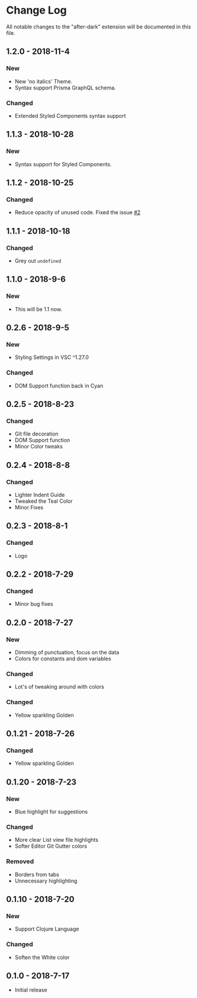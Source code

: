 # Change Log

All notable changes to the "after-dark" extension will be documented in this file.

## **1.2.0** - 2018-11-4

### New

- New 'no italics' Theme.
- Syntax support Prisma GraphQL schema.

### Changed

- Extended Styled Components syntax support

## **1.1.3** - 2018-10-28

### New

- Syntax support for Styled Components.

## **1.1.2** - 2018-10-25

### Changed

- Reduce opacity of unused code. Fixed the issue [#2](https://github.com/sssmi/after-dark/issues/2)

## **1.1.1** - 2018-10-18

### Changed

- Grey out `undefined`

## **1.1.0** - 2018-9-6

### New

- This will be 1.1 now.

## **0.2.6** - 2018-9-5

### New

- Styling Settings in VSC ^1.27.0

### Changed

- DOM Support function back in Cyan

## **0.2.5** - 2018-8-23

### Changed

- Git file decoration
- DOM Support function
- Minor Color tweaks

## **0.2.4** - 2018-8-8

### Changed

- Lighter Indent Guide
- Tweaked the Teal Color
- Minor Fixes

## **0.2.3** - 2018-8-1

### Changed

- Logo

## **0.2.2** - 2018-7-29

### Changed

- Minor bug fixes

## **0.2.0** - 2018-7-27

### New

- Dimming of punctuation, focus on the data
- Colors for constants and dom variables

### Changed

- Lot's of tweaking around with colors

### Changed

- Yellow sparkling Golden

## **0.1.21** - 2018-7-26

### Changed

- Yellow sparkling Golden

## **0.1.20** - 2018-7-23

### New

- Blue highlight for suggestions

### Changed

- More clear List view file highlights
- Softer Editor Git Gutter colors

### Removed

- Borders from tabs
- Unnecessary highlighting

## **0.1.10** - 2018-7-20

### New

- Support Clojure Language

### Changed

- Soften the White color

## **0.1.0** - 2018-7-17

- Initial release
